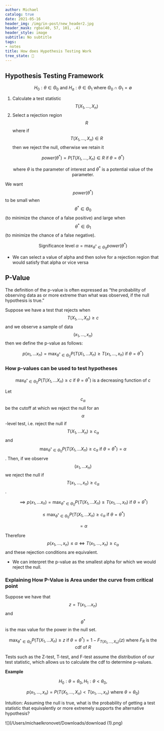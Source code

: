```yaml
---
author: Michael
catalog: true
date: 2021-05-16
header_img: /img/in-post/new_header2.jpg
header_mask: rgba(40, 57, 101, .4)
header_style: image
subtitle: No subtitle
tags:
- notes
title: How does Hypothesis Testing Work
tree_state: 🌱
---
```


## Hypothesis Testing Framework

$$H_0 : \theta \in \Theta_0 \text{ and } H_a : \theta \in \Theta_1 \text{ where } \Theta_0 \cap \Theta_1 = \emptyset$$

1. Calculate a test statistic  $$T(X_1,...,X_n)$$
2. Select a rejection region $$R$$ where if $$T(X_1,...,X_n) \in R$$ then we reject the null, otherwise we retain it

$$power(θ^*) = P(T(X_1,...,X_n) \in R \text{ if } θ=θ^*)$$

$$\text{ where } \theta \text{ is the parameter of interest and } \theta^* \text{ is a potential value of the parameter.}$$

We want $$power(\theta^*)$$ to be small when $$\theta^* \in \Theta_0$$  (to minimize the chance of a false positive) and large when $$\theta^* \in \Theta_1$$ (to minimize the chance of a false negative).

$$\text{Significance level } \alpha = \max_{\theta^* \in \Theta_0} power(\theta^*)$$

- We can select a value of alpha and then solve for a rejection region that would satisfy that alpha or vice versa

## P-Value

The definition of the p-value is often expressed as “the probability of observing data as or more extreme than what was observed, if the null hypothesis is true.”

Suppose we have a test that rejects when $$T(X_1,...,X_n) \geq c$$ and we observe a sample of data $$(x_1,...,x_n)$$ then we define the p-value as follows:

$$p(x_1,...x_n) = \max_{\theta^* \in \Theta_0} P(T(X_1,...X_n) \geq T(x_1,...,x_n) \text{ if } \theta = \theta^*)$$

### How p-values can be used to test hypotheses

$$\max_{\theta^* \in \Theta_0} P(T(X_1,...X_n) \geq c \text{ if } \theta = \theta^*) \text{ is a decreasing function of } c$$

Let $$c_{\alpha}$$ be the cutoff at which we reject the null for an $$\alpha$$-level test, i.e. reject the null if $$T(X_1,...X_n) \geq c_{\alpha}$$ and $$\max_{\theta^* \in \Theta_0} P(T(X_1,...X_n) \geq c_{\alpha} \text{ if } \theta = \theta^*)=\alpha$$. Then, if we observe $$(x_1,...x_n)$$ we reject the null if $$T(x_1,...,x_n) \geq c_{\alpha}$$.

$$ \implies p(x_1,...x_n) = \max_{\theta^* \in \Theta_0} P(T(X_1,...X_n) \geq T(x_1,...,x_n) \text{ if } \theta = \theta^*)$$

$$\leq \max_{\theta^* \in \Theta_0} P(T(X_1,...X_n) \geq c_{\alpha} \text{ if } \theta = \theta^*)$$

$$= \alpha$$

Therefore $$p(x_1,...,x_n) \leq \alpha \iff T(x_1,...,x_n) \geq c_{\alpha}$$ and these rejection conditions are equivalent.

- We can interpret the p-value as the smallest alpha for which we would reject the null.

### Explaining How P-Value is Area under the curve from critical point

Suppose we have that $$z = T(x_1,...x_n)$$ and $$\theta^*$$ is the max value for the power in the null set.

$$\max_{\theta^* \in \Theta_0} P(T(X_1,...X_n) \geq z \text{ if } \theta = \theta^*) = 1 - F_{T(X_1,...,X_n)}(z) \text{ where } F_{R} \text{ is the cdf of } R$$

Tests such as the Z-test, T-test, and F-test assume the distribution of our test statistic, which allows us to calculate the cdf to determine p-values.

**Example**

$$H_0: \theta = \theta_0, H_1: \theta < \theta_0,$$

$$p(x_1,...,x_n) = P(T(X_1,...,X_n) < T(x_1,...,x_n) \text{ where } \theta=\theta_0)$$

Intuition: Assuming the null is true, what is the probability of getting a test statistic that equivalently or more extremely supports the alternative hypothesis?

![](/Users/michaelkronovet/Downloads/download (1).png)